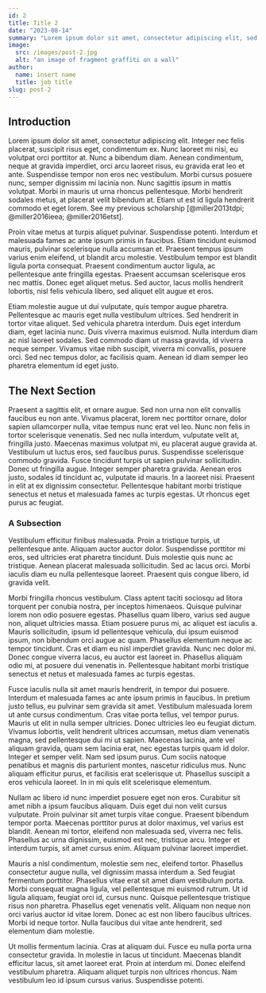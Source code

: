 ```yaml
---
id: 2
title: Title 2
date: "2023-08-14"
summary: "Lorem ipsum dolor sit amet, consectetur adipiscing elit, sed do eiusmod tempor incididunt ut labore et dolore magna aliqua. Vitae"
image:
  src: /images/post-2.jpg
  alt: "an image of fragment graffiti on a wall"
author:
  name: insert name
  title: job title
slug: post-2
---
```


## Introduction

Lorem ipsum dolor sit amet, consectetur adipiscing elit. Integer nec felis placerat, suscipit risus eget, condimentum ex. Nunc laoreet mi nisi, eu volutpat orci porttitor at. Nunc a bibendum diam. Aenean condimentum, neque at gravida imperdiet, orci arcu laoreet risus, eu gravida erat leo et ante. Suspendisse tempor non eros nec vestibulum. Morbi cursus posuere nunc, semper dignissim mi lacinia non. Nunc sagittis ipsum in mattis volutpat. Morbi in mauris ut urna rhoncus pellentesque. Morbi hendrerit sodales metus, at placerat velit bibendum at. Etiam ut est id ligula hendrerit commodo et eget lorem. See my previous scholarship [@miller2013tdpi; @miller2016ieea; @miller2016etst].

Proin vitae metus at turpis aliquet pulvinar. Suspendisse potenti. Interdum et malesuada fames ac ante ipsum primis in faucibus. Etiam tincidunt euismod mauris, pulvinar scelerisque nulla accumsan et. Praesent tempus ipsum varius enim eleifend, ut blandit arcu molestie. Vestibulum tempor est blandit ligula porta consequat. Praesent condimentum auctor ligula, ac pellentesque ante fringilla egestas. Praesent accumsan scelerisque eros nec mattis. Donec eget aliquet metus. Sed auctor, lacus mollis hendrerit lobortis, nisl felis vehicula libero, sed aliquet elit augue et eros.

Etiam molestie augue ut dui vulputate, quis tempor augue pharetra. Pellentesque ac mauris eget nulla vestibulum ultrices. Sed hendrerit in tortor vitae aliquet. Sed vehicula pharetra interdum. Duis eget interdum diam, eget lacinia nunc. Duis viverra maximus euismod. Nulla interdum diam ac nisl laoreet sodales. Sed commodo diam ut massa gravida, id viverra neque semper. Vivamus vitae nibh suscipit, viverra mi convallis, posuere orci. Sed nec tempus dolor, ac facilisis quam. Aenean id diam semper leo pharetra elementum id eget justo.

## The Next Section

Praesent a sagittis elit, et ornare augue. Sed non urna non elit convallis faucibus eu non ante. Vivamus placerat, lorem nec porttitor ornare, dolor sapien ullamcorper nulla, vitae tempus nunc erat vel leo. Nunc non felis in tortor scelerisque venenatis. Sed nec nulla interdum, vulputate velit at, fringilla justo. Maecenas maximus volutpat mi, eu placerat augue gravida at. Vestibulum ut luctus eros, sed faucibus purus. Suspendisse scelerisque commodo gravida. Fusce tincidunt turpis ut sapien pulvinar sollicitudin. Donec ut fringilla augue. Integer semper pharetra gravida. Aenean eros justo, sodales id tincidunt ac, vulputate id mauris. In a laoreet nisi. Praesent in elit at ex dignissim consectetur. Pellentesque habitant morbi tristique senectus et netus et malesuada fames ac turpis egestas. Ut rhoncus eget purus ac feugiat.

### A Subsection

Vestibulum efficitur finibus malesuada. Proin a tristique turpis, ut pellentesque ante. Aliquam auctor auctor dolor. Suspendisse porttitor mi eros, sed ultricies erat pharetra tincidunt. Duis molestie quis nunc ac tristique. Aenean placerat malesuada sollicitudin. Sed ac lacus orci. Morbi iaculis diam eu nulla pellentesque laoreet. Praesent quis congue libero, id gravida velit.

Morbi fringilla rhoncus vestibulum. Class aptent taciti sociosqu ad litora torquent per conubia nostra, per inceptos himenaeos. Quisque pulvinar lorem non odio posuere egestas. Phasellus quam libero, varius sed augue non, aliquet ultricies massa. Etiam posuere purus mi, ac aliquet est iaculis a. Mauris sollicitudin, ipsum id pellentesque vehicula, dui ipsum euismod ipsum, non bibendum orci augue ac quam. Phasellus elementum neque ac tempor tincidunt. Cras et diam eu nisl imperdiet gravida. Nunc nec dolor mi. Donec congue viverra lacus, eu auctor est laoreet in. Phasellus aliquam odio mi, at posuere dui venenatis in. Pellentesque habitant morbi tristique senectus et netus et malesuada fames ac turpis egestas.

Fusce iaculis nulla sit amet mauris hendrerit, in tempor dui posuere. Interdum et malesuada fames ac ante ipsum primis in faucibus. In pretium justo tellus, eu pulvinar sem gravida sit amet. Vestibulum malesuada lorem ut ante cursus condimentum. Cras vitae porta tellus, vel tempor purus. Mauris ut elit in nulla semper ultricies. Donec ultricies leo eu feugiat dictum. Vivamus lobortis, velit hendrerit ultrices accumsan, metus diam venenatis magna, sed pellentesque dui mi ut sapien. Maecenas lacinia, ante vel aliquam gravida, quam sem lacinia erat, nec egestas turpis quam id dolor. Integer et semper velit. Nam sed ipsum purus. Cum sociis natoque penatibus et magnis dis parturient montes, nascetur ridiculus mus. Nunc aliquam efficitur purus, et facilisis erat scelerisque ut. Phasellus suscipit a eros vehicula laoreet. In in mi quis elit scelerisque elementum.

Nullam ac libero id nunc imperdiet posuere eget non eros. Curabitur sit amet nibh a ipsum faucibus aliquam. Duis eget dui non velit cursus vulputate. Proin pulvinar sit amet turpis vitae congue. Praesent bibendum tempor porta. Maecenas porttitor purus at dolor maximus, vel varius est blandit. Aenean mi tortor, eleifend non malesuada sed, viverra nec felis. Phasellus ac urna dignissim, euismod est nec, tristique arcu. Integer et interdum turpis, sit amet cursus enim. Aliquam pulvinar laoreet imperdiet.

Mauris a nisl condimentum, molestie sem nec, eleifend tortor. Phasellus consectetur augue nulla, vel dignissim massa interdum a. Sed feugiat fermentum porttitor. Phasellus vitae erat sit amet diam vestibulum porta. Morbi consequat magna ligula, vel pellentesque mi euismod rutrum. Ut id ligula aliquam, feugiat orci id, cursus nunc. Quisque pellentesque tristique risus non pharetra. Phasellus eget venenatis velit. Aliquam non neque non orci varius auctor id vitae lorem. Donec ac est non libero faucibus ultrices. Morbi id neque tortor. Nulla faucibus dui vitae ante hendrerit, sed elementum diam molestie.

Ut mollis fermentum lacinia. Cras at aliquam dui. Fusce eu nulla porta urna consectetur gravida. In molestie in lacus ut tincidunt. Maecenas blandit efficitur lacus, sit amet laoreet erat. Proin at interdum mi. Donec eleifend vestibulum pharetra. Aliquam aliquet turpis non ultrices rhoncus. Nam vestibulum leo id ipsum cursus varius. Suspendisse potenti.
